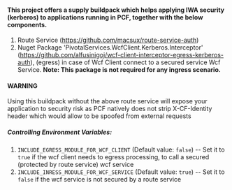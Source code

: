 #### This project offers a supply buildpack which helps applying IWA security (kerberos) to applications running in PCF, together with the below components.

1. Route Service (https://github.com/macsux/route-service-auth)
2. Nuget Package 'PivotalServices.WcfClient.Kerberos.Interceptor' (https://github.com/alfusinigoj/wcf-client-interceptor-egress-kerberos-auth), (egress) in case of Wcf Client connect to a secured service Wcf Service. **Note: This package is not required for any ingress scenario.**


#### WARNING
Using this buildpack without the above route service will expose your application to security risk as PCF natively does not strip X-CF-Identity header which would allow to be spoofed from external requests
##### Controlling Environment Variables:
1. `INCLUDE_EGRESS_MODULE_FOR_WCF_CLIENT` (Default value: `false`) -- Set it to `true` if the wcf client needs to egress processing, to call a secured (protected by route service) wcf service 
2. `INCLUDE_INRESS_MODULE_FOR_WCF_SERVICE` (Default value: `true`) -- Set it to `false` if the wcf service is not secured by a route service
